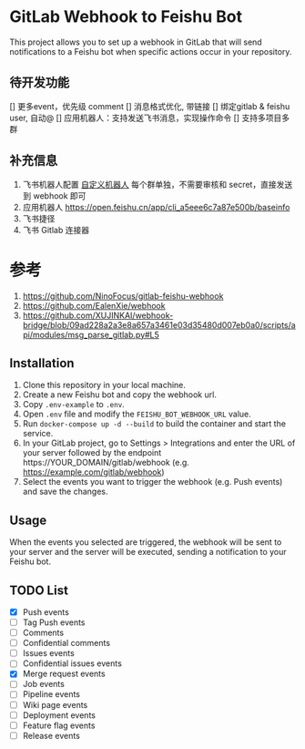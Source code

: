 # GitLab Webhook to Feishu Bot

This project allows you to set up a webhook in GitLab that will send notifications to a Feishu bot when specific actions occur in your repository.

## 待开发功能
[] 更多event，优先级 comment
[] 消息格式优化, 带链接
[] 绑定gitlab & feishu user, 自动@
[] 应用机器人：支持发送飞书消息，实现操作命令
[] 支持多项目多群


## 补充信息

1. 飞书机器人配置 [自定义机器人](https://open.feishu.cn/document/client-docs/bot-v3/add-custom-bot) 每个群单独，不需要审核和 secret，直接发送到 webhook 即可
2. 应用机器人 https://open.feishu.cn/app/cli_a5eee6c7a87e500b/baseinfo
3. 飞书捷径
4. 飞书 Gitlab 连接器

# 参考

1. https://github.com/NinoFocus/gitlab-feishu-webhook
2. https://github.com/EalenXie/webhook
3. https://github.com/XUJINKAI/webhook-bridge/blob/09ad228a2a3e8a657a3461e03d35480d007eb0a0/scripts/api/modules/msg_parse_gitlab.py#L5

## Installation

1. Clone this repository in your local machine.
2. Create a new Feishu bot and copy the webhook url.
3. Copy `.env-example` to `.env`.
4. Open `.env` file and modify the `FEISHU_BOT_WEBHOOK_URL` value.
5. Run `docker-compose up -d --build` to build the container and start the service.
6. In your GitLab project, go to Settings > Integrations and enter the URL of your server followed by the endpoint https://YOUR_DOMAIN/gitlab/webhook (e.g. https://example.com/gitlab/webhook)
7. Select the events you want to trigger the webhook (e.g. Push events) and save the changes.

## Usage

When the events you selected are triggered, the webhook will be sent to your server and the server will be executed, sending a notification to your Feishu bot.

## TODO List

- [x] Push events
- [ ] Tag Push events
- [ ] Comments
- [ ] Confidential comments
- [ ] Issues events
- [ ] Confidential issues events
- [x] Merge request events
- [ ] Job events
- [ ] Pipeline events
- [ ] Wiki page events
- [ ] Deployment events
- [ ] Feature flag events
- [ ] Release events
